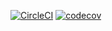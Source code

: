 [![CircleCI](https://circleci.com/gh/jgarrealonso/spring-mvc-rest.svg?style=svg&circle-token=9ba2753df1155bb288345963edbfbce5f21b96f8)](https://circleci.com/gh/jgarrealonso/spring-mvc-rest)
[![codecov](https://codecov.io/gh/jgarrealonso/spring-mvc-rest/branch/master/graph/badge.svg)](https://codecov.io/gh/jgarrealonso/spring-mvc-rest)